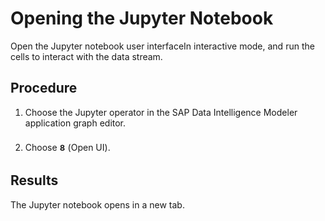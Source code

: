 <!-- loiofce511c21bdb4772b2a5f1601ac4ba32 -->

<link rel="stylesheet" type="text/css" href="../css/sap-icons.css"/>

# Opening the Jupyter Notebook

Open the Jupyter notebook user interfaceIn interactive mode, and run the cells to interact with the data stream.



## Procedure

1.  Choose the Jupyter operator in the SAP Data Intelligence Modeler application graph editor.

2.  Choose <span style="font-size:24px;line-height: 28px;"><span class="SAP-icons"></span></span> \(Open UI\).




<a name="loiofce511c21bdb4772b2a5f1601ac4ba32__result_xhg_zn5_zyb"/>

## Results

The Jupyter notebook opens in a new tab.

